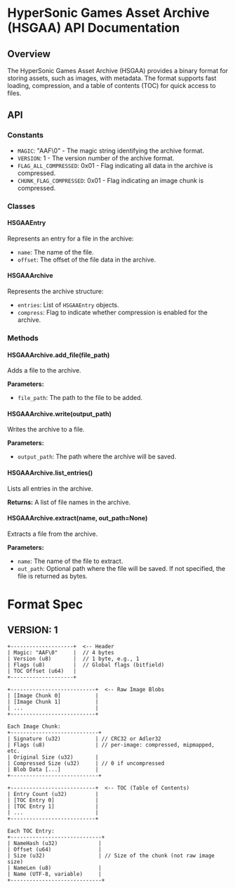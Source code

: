 
HyperSonic Games Asset Archive (HSGAA) API Documentation
========================================================

Overview
--------

The HyperSonic Games Asset Archive (HSGAA) provides a binary format for storing assets, such as images, with metadata. The format supports fast loading, compression, and a table of contents (TOC) for quick access to files.

API
----------

### Constants

*   `MAGIC`: "AAF\\0" - The magic string identifying the archive format.
*   `VERSION`: 1 - The version number of the archive format.
*   `FLAG_ALL_COMPRESSED`: 0x01 - Flag indicating all data in the archive is compressed.
*   `CHUNK_FLAG_COMPRESSED`: 0x01 - Flag indicating an image chunk is compressed.

### Classes

#### HSGAAEntry

Represents an entry for a file in the archive:

*   `name`: The name of the file.
*   `offset`: The offset of the file data in the archive.

#### HSGAAArchive

Represents the archive structure:

*   `entries`: List of `HSGAAEntry` objects.
*   `compress`: Flag to indicate whether compression is enabled for the archive.

### Methods

#### HSGAAArchive.add\_file(file\_path)

Adds a file to the archive.

**Parameters:**

*   `file_path`: The path to the file to be added.

#### HSGAAArchive.write(output\_path)

Writes the archive to a file.

**Parameters:**

*   `output_path`: The path where the archive will be saved.

#### HSGAAArchive.list\_entries()

Lists all entries in the archive.

**Returns:** A list of file names in the archive.

#### HSGAAArchive.extract(name, out\_path=None)

Extracts a file from the archive.

**Parameters:**

*   `name`: The name of the file to extract.
*   `out_path`: Optional path where the file will be saved. If not specified, the file is returned as bytes.

# Format Spec
## VERSION: 1
```
+--------------------+  <-- Header
| Magic: "AAF\0"     |  // 4 bytes
| Version (u8)       |  // 1 byte, e.g., 1
| Flags (u8)         |  // Global flags (bitfield)
| TOC Offset (u64)   |
+--------------------+

+---------------------------+  <-- Raw Image Blobs
| [Image Chunk 0]           |
| [Image Chunk 1]           |
| ...                       |
+---------------------------+

Each Image Chunk:
+----------------------------+
| Signature (u32)           | // CRC32 or Adler32
| Flags (u8)                | // per-image: compressed, mipmapped, etc.
| Original Size (u32)       |
| Compressed Size (u32)     | // 0 if uncompressed
| Blob Data [...]           |
+----------------------------+

+---------------------------+  <-- TOC (Table of Contents)
| Entry Count (u32)         |
| [TOC Entry 0]             |
| [TOC Entry 1]             |
| ...                       |
+---------------------------+

Each TOC Entry:
+-----------------------------+
| NameHash (u32)             |
| Offset (u64)               |
| Size (u32)                 | // Size of the chunk (not raw image size)
| NameLen (u8)               |
| Name (UTF-8, variable)     |
+-----------------------------+
```
